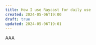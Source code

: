 ```yaml
---
title: How I use Raycast for daily use
created: 2024-05-06T19:00
draft: true
updated: 2024-05-06T19:01
---
```


AAA